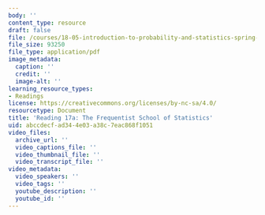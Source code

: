 ```yaml
---
body: ''
content_type: resource
draft: false
file: /courses/18-05-introduction-to-probability-and-statistics-spring-2022/mit18_05_s22_class17-prep-a.pdf
file_size: 93250
file_type: application/pdf
image_metadata:
  caption: ''
  credit: ''
  image-alt: ''
learning_resource_types:
- Readings
license: https://creativecommons.org/licenses/by-nc-sa/4.0/
resourcetype: Document
title: 'Reading 17a: The Frequentist School of Statistics'
uid: abccdecf-ad34-4e03-a38c-7eac868f1051
video_files:
  archive_url: ''
  video_captions_file: ''
  video_thumbnail_file: ''
  video_transcript_file: ''
video_metadata:
  video_speakers: ''
  video_tags: ''
  youtube_description: ''
  youtube_id: ''
---
```

